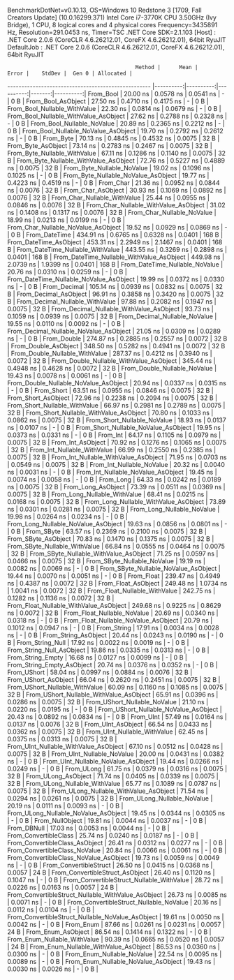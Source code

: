 
BenchmarkDotNet=v0.10.13, OS=Windows 10 Redstone 3 [1709, Fall Creators Update] (10.0.16299.371)
Intel Core i7-3770K CPU 3.50GHz (Ivy Bridge), 1 CPU, 8 logical cores and 4 physical cores
Frequency=3435891 Hz, Resolution=291.0453 ns, Timer=TSC
.NET Core SDK=2.1.103
  [Host]     : .NET Core 2.0.6 (CoreCLR 4.6.26212.01, CoreFX 4.6.26212.01), 64bit RyuJIT
  DefaultJob : .NET Core 2.0.6 (CoreCLR 4.6.26212.01, CoreFX 4.6.26212.01), 64bit RyuJIT


                                             Method |      Mean |     Error |    StdDev |  Gen 0 | Allocated |
--------------------------------------------------- |----------:|----------:|----------:|-------:|----------:|
                                          From_Bool |  20.00 ns | 0.0578 ns | 0.0541 ns |      - |       0 B |
                                 From_Bool_AsObject |  27.50 ns | 0.4710 ns | 0.4175 ns |      - |       0 B |
                       From_Bool_Nullable_WithValue |  22.30 ns | 0.0814 ns | 0.0679 ns |      - |       0 B |
              From_Bool_Nullable_WithValue_AsObject |  27.62 ns | 0.2788 ns | 0.2328 ns |      - |       0 B |
                         From_Bool_Nullable_NoValue |  20.89 ns | 0.2365 ns | 0.2212 ns |      - |       0 B |
                From_Bool_Nullable_NoValue_AsObject |  19.70 ns | 0.2792 ns | 0.2612 ns |      - |       0 B |
                                          From_Byte |  70.13 ns | 0.4845 ns | 0.4532 ns | 0.0075 |      32 B |
                                 From_Byte_AsObject |  73.14 ns | 0.2783 ns | 0.2467 ns | 0.0075 |      32 B |
                       From_Byte_Nullable_WithValue |  67.11 ns | 0.1286 ns | 0.1140 ns | 0.0075 |      32 B |
              From_Byte_Nullable_WithValue_AsObject |  72.76 ns | 0.5227 ns | 0.4889 ns | 0.0075 |      32 B |
                         From_Byte_Nullable_NoValue |  19.02 ns | 0.1096 ns | 0.1025 ns |      - |       0 B |
                From_Byte_Nullable_NoValue_AsObject |  19.77 ns | 0.4223 ns | 0.4519 ns |      - |       0 B |
                                          From_Char |  21.36 ns | 0.0952 ns | 0.0844 ns | 0.0076 |      32 B |
                                 From_Char_AsObject |  30.93 ns | 0.1069 ns | 0.0892 ns | 0.0076 |      32 B |
                       From_Char_Nullable_WithValue |  25.44 ns | 0.0955 ns | 0.0846 ns | 0.0076 |      32 B |
              From_Char_Nullable_WithValue_AsObject |  31.02 ns | 0.1408 ns | 0.1317 ns | 0.0076 |      32 B |
                         From_Char_Nullable_NoValue |  18.99 ns | 0.0213 ns | 0.0199 ns |      - |       0 B |
                From_Char_Nullable_NoValue_AsObject |  19.52 ns | 0.0929 ns | 0.0869 ns |      - |       0 B |
                                      From_DateTime | 434.91 ns | 0.6765 ns | 0.6328 ns | 0.0401 |     168 B |
                             From_DateTime_AsObject | 453.31 ns | 2.2949 ns | 2.1467 ns | 0.0401 |     168 B |
                   From_DateTime_Nullable_WithValue | 443.55 ns | 0.3269 ns | 0.2898 ns | 0.0401 |     168 B |
          From_DateTime_Nullable_WithValue_AsObject | 449.98 ns | 2.0739 ns | 1.9399 ns | 0.0401 |     168 B |
                     From_DateTime_Nullable_NoValue |  20.76 ns | 0.0310 ns | 0.0259 ns |      - |       0 B |
            From_DateTime_Nullable_NoValue_AsObject |  19.99 ns | 0.0372 ns | 0.0330 ns |      - |       0 B |
                                       From_Decimal | 105.14 ns | 0.0939 ns | 0.0832 ns | 0.0075 |      32 B |
                              From_Decimal_AsObject |  96.91 ns | 0.3858 ns | 0.3420 ns | 0.0075 |      32 B |
                    From_Decimal_Nullable_WithValue |  97.88 ns | 0.2082 ns | 0.1947 ns | 0.0075 |      32 B |
           From_Decimal_Nullable_WithValue_AsObject |  93.73 ns | 0.1059 ns | 0.0939 ns | 0.0075 |      32 B |
                      From_Decimal_Nullable_NoValue |  19.55 ns | 0.0110 ns | 0.0092 ns |      - |       0 B |
             From_Decimal_Nullable_NoValue_AsObject |  21.05 ns | 0.0309 ns | 0.0289 ns |      - |       0 B |
                                        From_Double | 274.87 ns | 0.2885 ns | 0.2557 ns | 0.0072 |      32 B |
                               From_Double_AsObject | 348.50 ns | 0.5282 ns | 0.4941 ns | 0.0072 |      32 B |
                     From_Double_Nullable_WithValue | 287.37 ns | 0.4212 ns | 0.3940 ns | 0.0072 |      32 B |
            From_Double_Nullable_WithValue_AsObject | 345.44 ns | 0.4948 ns | 0.4628 ns | 0.0072 |      32 B |
                       From_Double_Nullable_NoValue |  19.43 ns | 0.0078 ns | 0.0061 ns |      - |       0 B |
              From_Double_Nullable_NoValue_AsObject |  20.94 ns | 0.0337 ns | 0.0315 ns |      - |       0 B |
                                         From_Short |  63.51 ns | 0.0955 ns | 0.0846 ns | 0.0075 |      32 B |
                                From_Short_AsObject |  72.96 ns | 0.2238 ns | 0.2094 ns | 0.0075 |      32 B |
                      From_Short_Nullable_WithValue |  66.97 ns | 0.2981 ns | 0.2789 ns | 0.0075 |      32 B |
             From_Short_Nullable_WithValue_AsObject |  70.80 ns | 0.1033 ns | 0.0862 ns | 0.0075 |      32 B |
                        From_Short_Nullable_NoValue |  18.93 ns | 0.0137 ns | 0.0107 ns |      - |       0 B |
               From_Short_Nullable_NoValue_AsObject |  19.95 ns | 0.0373 ns | 0.0331 ns |      - |       0 B |
                                           From_Int |  64.17 ns | 0.1105 ns | 0.0979 ns | 0.0075 |      32 B |
                                  From_Int_AsObject |  70.92 ns | 0.1276 ns | 0.1065 ns | 0.0075 |      32 B |
                        From_Int_Nullable_WithValue |  66.99 ns | 0.2550 ns | 0.2385 ns | 0.0075 |      32 B |
               From_Int_Nullable_WithValue_AsObject |  71.95 ns | 0.0703 ns | 0.0549 ns | 0.0075 |      32 B |
                          From_Int_Nullable_NoValue |  20.32 ns | 0.0040 ns | 0.0031 ns |      - |       0 B |
                 From_Int_Nullable_NoValue_AsObject |  19.45 ns | 0.0074 ns | 0.0058 ns |      - |       0 B |
                                          From_Long |  64.33 ns | 0.0242 ns | 0.0189 ns | 0.0075 |      32 B |
                                 From_Long_AsObject |  73.39 ns | 0.0511 ns | 0.0369 ns | 0.0075 |      32 B |
                       From_Long_Nullable_WithValue |  68.41 ns | 0.0215 ns | 0.0168 ns | 0.0075 |      32 B |
              From_Long_Nullable_WithValue_AsObject |  73.89 ns | 0.0301 ns | 0.0281 ns | 0.0075 |      32 B |
                         From_Long_Nullable_NoValue |  19.98 ns | 0.0264 ns | 0.0234 ns |      - |       0 B |
                From_Long_Nullable_NoValue_AsObject |  19.63 ns | 0.0856 ns | 0.0801 ns |      - |       0 B |
                                         From_SByte |  63.57 ns | 0.2369 ns | 0.2100 ns | 0.0075 |      32 B |
                                From_SByte_AsObject |  70.83 ns | 0.1470 ns | 0.1375 ns | 0.0075 |      32 B |
                      From_SByte_Nullable_WithValue |  66.84 ns | 0.0555 ns | 0.0464 ns | 0.0075 |      32 B |
             From_SByte_Nullable_WithValue_AsObject |  71.25 ns | 0.0597 ns | 0.0466 ns | 0.0075 |      32 B |
                        From_SByte_Nullable_NoValue |  19.19 ns | 0.0082 ns | 0.0069 ns |      - |       0 B |
               From_SByte_Nullable_NoValue_AsObject |  19.44 ns | 0.0070 ns | 0.0051 ns |      - |       0 B |
                                         From_Float | 239.47 ns | 0.4949 ns | 0.4387 ns | 0.0072 |      32 B |
                                From_Float_AsObject | 249.48 ns | 1.0734 ns | 1.0041 ns | 0.0072 |      32 B |
                      From_Float_Nullable_WithValue | 242.75 ns | 0.1282 ns | 0.1136 ns | 0.0072 |      32 B |
             From_Float_Nullable_WithValue_AsObject | 249.68 ns | 0.9225 ns | 0.8629 ns | 0.0072 |      32 B |
                        From_Float_Nullable_NoValue |  20.69 ns | 0.0340 ns | 0.0318 ns |      - |       0 B |
               From_Float_Nullable_NoValue_AsObject |  20.79 ns | 0.1012 ns | 0.0947 ns |      - |       0 B |
                                        From_String |  17.91 ns | 0.0034 ns | 0.0028 ns |      - |       0 B |
                               From_String_AsObject |  20.44 ns | 0.0243 ns | 0.0190 ns |      - |       0 B |
                                   From_String_Null |  17.92 ns | 0.0022 ns | 0.0019 ns |      - |       0 B |
                          From_String_Null_AsObject |  19.86 ns | 0.0335 ns | 0.0313 ns |      - |       0 B |
                                  From_String_Empty |  16.68 ns | 0.0127 ns | 0.0099 ns |      - |       0 B |
                         From_String_Empty_AsObject |  20.74 ns | 0.0376 ns | 0.0352 ns |      - |       0 B |
                                        From_UShort |  58.04 ns | 0.0997 ns | 0.0884 ns | 0.0076 |      32 B |
                               From_UShort_AsObject |  66.04 ns | 0.2620 ns | 0.2451 ns | 0.0075 |      32 B |
                     From_UShort_Nullable_WithValue |  60.09 ns | 0.1160 ns | 0.1085 ns | 0.0075 |      32 B |
            From_UShort_Nullable_WithValue_AsObject |  65.91 ns | 0.0396 ns | 0.0286 ns | 0.0075 |      32 B |
                       From_UShort_Nullable_NoValue |  21.10 ns | 0.0220 ns | 0.0195 ns |      - |       0 B |
              From_UShort_Nullable_NoValue_AsObject |  20.43 ns | 0.0892 ns | 0.0834 ns |      - |       0 B |
                                          From_UInt |  57.49 ns | 0.0164 ns | 0.0137 ns | 0.0076 |      32 B |
                                 From_UInt_AsObject |  66.54 ns | 0.0433 ns | 0.0362 ns | 0.0075 |      32 B |
                       From_UInt_Nullable_WithValue |  62.45 ns | 0.0375 ns | 0.0313 ns | 0.0075 |      32 B |
              From_UInt_Nullable_WithValue_AsObject |  67.10 ns | 0.0512 ns | 0.0428 ns | 0.0075 |      32 B |
                         From_UInt_Nullable_NoValue |  20.00 ns | 0.0431 ns | 0.0382 ns |      - |       0 B |
                From_UInt_Nullable_NoValue_AsObject |  19.44 ns | 0.0266 ns | 0.0249 ns |      - |       0 B |
                                         From_ULong |  61.75 ns | 0.0379 ns | 0.0316 ns | 0.0075 |      32 B |
                                From_ULong_AsObject |  71.74 ns | 0.0405 ns | 0.0339 ns | 0.0075 |      32 B |
                      From_ULong_Nullable_WithValue |  65.77 ns | 0.1089 ns | 0.0787 ns | 0.0075 |      32 B |
             From_ULong_Nullable_WithValue_AsObject |  71.54 ns | 0.0294 ns | 0.0261 ns | 0.0075 |      32 B |
                        From_ULong_Nullable_NoValue |  20.19 ns | 0.0111 ns | 0.0093 ns |      - |       0 B |
               From_ULong_Nullable_NoValue_AsObject |  19.45 ns | 0.0344 ns | 0.0305 ns |      - |       0 B |
                                    From_NullObject |  19.81 ns | 0.0044 ns | 0.0037 ns |      - |       0 B |
                                        From_DBNull |  17.03 ns | 0.0053 ns | 0.0044 ns |      - |       0 B |
                              From_ConvertibleClass |  25.74 ns | 0.0240 ns | 0.0187 ns |      - |       0 B |
                     From_ConvertibleClass_AsObject |  26.41 ns | 0.0312 ns | 0.0277 ns |      - |       0 B |
                      From_ConvertibleClass_NoValue |  20.84 ns | 0.0066 ns | 0.0061 ns |      - |       0 B |
             From_ConvertibleClass_NoValue_AsObject |  19.73 ns | 0.0059 ns | 0.0049 ns |      - |       0 B |
                             From_ConvertibleStruct |  26.50 ns | 0.0415 ns | 0.0368 ns | 0.0057 |      24 B |
                    From_ConvertibleStruct_AsObject |  26.40 ns | 0.1120 ns | 0.1047 ns |      - |       0 B |
          From_ConvertibleStruct_Nullable_WithValue |  28.72 ns | 0.0226 ns | 0.0163 ns | 0.0057 |      24 B |
 From_ConvertibleStruct_Nullable_WithValue_AsObject |  26.73 ns | 0.0085 ns | 0.0071 ns |      - |       0 B |
            From_ConvertibleStruct_Nullable_NoValue |  20.16 ns | 0.0112 ns | 0.0104 ns |      - |       0 B |
   From_ConvertibleStruct_Nullable_NoValue_AsObject |  19.61 ns | 0.0050 ns | 0.0042 ns |      - |       0 B |
                                          From_Enum |  87.66 ns | 0.0261 ns | 0.0231 ns | 0.0057 |      24 B |
                                 From_Enum_AsObject |  86.54 ns | 0.1414 ns | 0.1322 ns |      - |       0 B |
                       From_Enum_Nullable_WithValue |  90.39 ns | 0.0665 ns | 0.0520 ns | 0.0057 |      24 B |
              From_Enum_Nullable_WithValue_AsObject |  86.53 ns | 0.0360 ns | 0.0300 ns |      - |       0 B |
                         From_Enum_Nullable_NoValue |  22.54 ns | 0.0095 ns | 0.0089 ns |      - |       0 B |
                From_Enum_Nullable_NoValue_AsObject |  19.43 ns | 0.0030 ns | 0.0026 ns |      - |       0 B |
